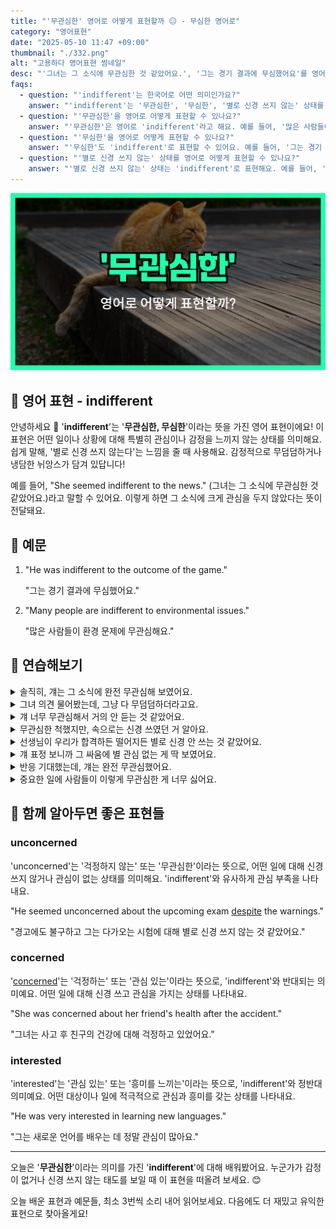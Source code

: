 ```yaml
---
title: "'무관심한' 영어로 어떻게 표현할까 😐 - 무심한 영어로"
category: "영어표현"
date: "2025-05-10 11:47 +09:00"
thumbnail: "./332.png"
alt: "고용하다 영어표현 썸네일"
desc: "'그녀는 그 소식에 무관심한 것 같았어요.', '그는 경기 결과에 무심했어요'를 영어로 어떻게 할까요? 다양한 예문을 통해서 연습하고 본인의 표현으로 만들어 보세요."
faqs:
  - question: "'indifferent'는 한국어로 어떤 의미인가요?"
    answer: "'indifferent'는 '무관심한', '무심한', '별로 신경 쓰지 않는' 상태를 뜻해요. 어떤 일이나 상황에 특별한 관심이나 감정을 느끼지 않는 모습을 표현할 때 사용해요."
  - question: "'무관심한'을 영어로 어떻게 표현할 수 있나요?"
    answer: "'무관심한'은 영어로 'indifferent'라고 해요. 예를 들어, '많은 사람들이 환경 문제에 무관심해요.'는 'Many people are indifferent to environmental issues.'로 표현할 수 있어요."
  - question: "'무심한'을 영어로 어떻게 표현할 수 있나요?"
    answer: "'무심한'도 'indifferent'로 표현할 수 있어요. 예를 들어, '그는 경기 결과에 무심했어요.'는 'He was indifferent to the outcome of the game.'로 말할 수 있어요."
  - question: "'별로 신경 쓰지 않는' 상태를 영어로 어떻게 표현할 수 있나요?"
    answer: "'별로 신경 쓰지 않는' 상태는 'indifferent'로 표현해요. 예를 들어, '그녀는 그 소식에 무관심한 것 같았어요.'는 'She seemed indifferent to the news.'라고 할 수 있어요."
---
```


!['무관심한' 영어표현 썸네일](./332.png)

## 🌟 영어 표현 - indifferent

안녕하세요 👋 '**indifferent**'는 '**무관심한, 무심한**'이라는 뜻을 가진 영어 표현이에요! 이 표현은 어떤 일이나 상황에 대해 특별히 관심이나 감정을 느끼지 않는 상태를 의미해요. 쉽게 말해, '별로 신경 쓰지 않는다'는 느낌을 줄 때 사용해요. 감정적으로 무덤덤하거나 냉담한 뉘앙스가 담겨 있답니다!

<script async src="https://pagead2.googlesyndication.com/pagead/js/adsbygoogle.js?client=ca-pub-1465612013356152"
     crossorigin="anonymous"></script>
<!-- engple-horizontal-ad -->

<ins class="adsbygoogle"
     style="display:block"
     data-ad-client="ca-pub-1465612013356152"
     data-ad-slot="2106896038"
     data-ad-format="auto"
     data-full-width-responsive="true"></ins>

<script>
     (adsbygoogle = window.adsbygoogle || []).push({});
</script>

예를 들어, "She seemed indifferent to the news." (그녀는 그 소식에 무관심한 것 같았어요.)라고 말할 수 있어요. 이렇게 하면 그 소식에 크게 관심을 두지 않았다는 뜻이 전달돼요.

## 📖 예문

1. "He was indifferent to the outcome of the game."

   "그는 경기 결과에 무심했어요."

2. "Many people are indifferent to environmental issues."

   "많은 사람들이 환경 문제에 무관심해요."

## 💬 연습해보기

<details>
<summary>솔직히, 걔는 그 소식에 완전 무관심해 보였어요.</summary>
<span><a href="/blog/in-english/336.honestly/">Honestly</a>, he seemed totally indifferent to the news.</span>
</details>

<details>
<summary>그녀 의견 물어봤는데, 그냥 다 무덤덤하더라고요.</summary>
<span>I <a href="/blog/in-english/117.try-to/">tried to</a> get her opinion, but she was pretty indifferent about the whole thing.</span>
</details>

<details>
<summary>걔 너무 무관심해서 거의 안 듣는 것 같았어요.</summary>
<span>She was so indifferent, it was almost like she wasn’t even listening.</span>
</details>

<details>
<summary>무관심한 척했지만, 속으로는 신경 쓰였던 거 알아요.</summary>
<span>He acted indifferent, but I know it bothered him deep down.</span>
</details>

<details>
<summary>선생님이 우리가 합격하든 떨어지든 별로 신경 안 쓰는 것 같았어요.</summary>
<span>I got the feeling the teacher was indifferent to whether we passed or failed.</span>
</details>

<details>
<summary>걔 표정 보니까 그 싸움에 별 관심 없는 게 딱 보였어요.</summary>
<span>I could tell from his face that he was indifferent to their argument.</span>
</details>

<details>
<summary>반응 기대했는데, 걔는 완전 무관심했어요.</summary>
<span>I expected some reaction, but he was just totally indifferent.</span>
</details>

<details>
<summary>중요한 일에 사람들이 이렇게 무관심한 게 너무 싫어요.</summary>
<span>I hate how indifferent people can be about things that matter.</span>
</details>

## 🤝 함께 알아두면 좋은 표현들

### unconcerned

'unconcerned'는 '걱정하지 않는' 또는 '무관심한'이라는 뜻으로, 어떤 일에 대해 신경 쓰지 않거나 관심이 없는 상태를 의미해요. 'indifferent'와 유사하게 관심 부족을 나타내요.

"He seemed unconcerned about the upcoming exam [despite](/blog/in-english/341.despite/) the warnings."

"경고에도 불구하고 그는 다가오는 시험에 대해 별로 신경 쓰지 않는 것 같았어요."

### concerned

'[concerned](/blog/고민이-많아-영어표현/)'는 '걱정하는' 또는 '관심 있는'이라는 뜻으로, 'indifferent'와 반대되는 의미예요. 어떤 일에 대해 신경 쓰고 관심을 가지는 상태를 나타내요.

"She was concerned about her friend's health after the accident."

"그녀는 사고 후 친구의 건강에 대해 걱정하고 있었어요."

### interested

'interested'는 '관심 있는' 또는 '흥미를 느끼는'이라는 뜻으로, 'indifferent'와 정반대 의미예요. 어떤 대상이나 일에 적극적으로 관심과 흥미를 갖는 상태를 나타내요.

"He was very interested in learning new languages."

"그는 새로운 언어를 배우는 데 정말 관심이 많아요."

---

오늘은 '**무관심한**'이라는 의미를 가진 '**indifferent**'에 대해 배워봤어요. 누군가가 감정이 없거나 신경 쓰지 않는 태도를 보일 때 이 표현을 떠올려 보세요. 😊

오늘 배운 표현과 예문들, 최소 3번씩 소리 내어 읽어보세요. 다음에도 더 재밌고 유익한 표현으로 찾아올게요!
